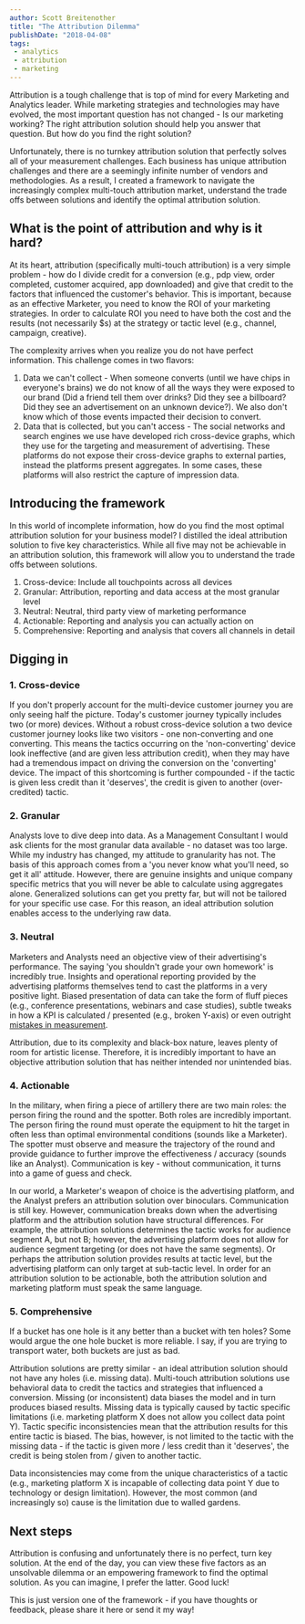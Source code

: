 ```yaml
---
author: Scott Breitenother
title: "The Attribution Dilemma"
publishDate: "2018-04-08"
tags: 
 - analytics
 - attribution
 - marketing
---
```


Attribution is a tough challenge that is top of mind for every Marketing and Analytics leader. While marketing strategies and technologies may have evolved, the most important question has not changed - Is our marketing working? The right attribution solution should help you answer that question. But how do you find the right solution?

Unfortunately, there is no turnkey attribution solution that perfectly solves all of your measurement challenges. Each business has unique attribution challenges and there are a seemingly infinite number of vendors and methodologies. As a result, I created a framework to navigate the increasingly complex multi-touch attribution market, understand the trade offs between solutions and identify the optimal attribution solution. 
<!--more-->


## What is the point of attribution and why is it hard?
At its heart, attribution (specifically multi-touch attribution) is a very simple problem - how do I divide credit for a conversion (e.g., pdp view, order completed, customer acquired, app downloaded) and give that credit to the factors that influenced the customer's behavior. This is important, because as an effective Marketer, you need to know the ROI of your marketing strategies. In order to calculate ROI you need to have both the cost and the results (not necessarily $s) at the strategy or tactic level (e.g., channel, campaign, creative).

The complexity arrives when you realize you do not have perfect information. This challenge comes in two flavors:

1. Data we can't collect - When someone converts (until we have chips in everyone's brains) we do not know of all the ways they were exposed to our brand (Did a friend tell them over drinks? Did they see a billboard? Did they see an advertisement on an unknown device?). We also don't know which of those events impacted their decision to convert.
2. Data that is collected, but you can't access - The social networks and search engines we use have developed rich cross-device graphs, which they use for the targeting and measurement of advertising. These platforms do not expose their cross-device graphs to external parties, instead the platforms present aggregates. In some cases, these platforms will also restrict the capture of impression data.


## Introducing the framework
In this world of incomplete information, how do you find the most optimal attribution solution for your business model? I distilled the ideal attribution solution to five key characteristics. While all five may not be achievable in an attribution solution, this framework will allow you to understand the trade offs between solutions. 

1. Cross-device: Include all touchpoints across all devices
2. Granular: Attribution, reporting and data access at the most granular level
3. Neutral: Neutral, third party view of marketing performance
4. Actionable: Reporting and analysis you can actually action on
5. Comprehensive: Reporting and analysis that covers all channels in detail


## Digging in
### 1. Cross-device
If you don't properly account for the multi-device customer journey you are only seeing half the picture. Today's customer journey typically includes two (or more) devices. Without a robust cross-device solution a two device customer journey looks like two visitors - one non-converting and one converting. This means the tactics occurring on the 'non-converting' device look ineffective (and are given less attribution credit), when they may have had a tremendous impact on driving the conversion on the 'converting' device. The impact of this shortcoming is further compounded - if the tactic is given less credit than it 'deserves', the credit is given to another (over-credited) tactic.

### 2. Granular
Analysts love to dive deep into data. As a Management Consultant I would ask clients for the most granular data available - no dataset was too large. While my industry has changed, my attitude to granularity has not. The basis of this approach comes from a 'you never know what you'll need, so get it all' attitude. However, there are genuine insights and unique company specific metrics that you will never be able to calculate using aggregates alone. Generalized solutions can get you pretty far, but will not be tailored for your specific use case. For this reason, an ideal attribution solution enables access to the underlying raw data.


### 3. Neutral
Marketers and Analysts need an objective view of their advertising's performance. The saying 'you shouldn't grade your own homework' is incredibly true. Insights and operational reporting provided by the advertising platforms themselves tend to cast the platforms in a very positive light. Biased presentation of data can take the form of fluff pieces (e.g., conference presentations, webinars and case studies), subtle tweaks in how a KPI is calculated / presented (e.g., broken Y-axis) or even outright [mistakes in measurement](https://www.wsj.com/articles/facebook-overestimated-key-video-metric-for-two-years-1474586951).

Attribution, due to its complexity and black-box nature, leaves plenty of room for artistic license. Therefore, it is incredibly important to have an objective attribution solution that has neither intended nor unintended bias.


### 4. Actionable
In the military, when firing a piece of artillery there are two main roles: the person firing the round and the spotter. Both roles are incredibly important. The person firing the round must operate the equipment to hit the target in often less than optimal environmental conditions (sounds like a Marketer). The spotter must observe and measure the trajectory of the round and provide guidance to further improve the effectiveness / accuracy (sounds like an Analyst). Communication is key - without communication, it turns into a game of guess and check.

In our world, a Marketer's weapon of choice is the advertising platform, and the Analyst prefers an attribution solution over binoculars. Communication is still key. However, communication breaks down when the advertising platform and the attribution solution have structural differences. For example, the attribution solutions determines the tactic works for audience segment A, but not B; however, the advertising platform does not allow for audience segment targeting (or does not have the same segments). Or perhaps the attribution solution provides results at tactic level, but the advertising platform can only target at sub-tactic level. In order for an attribution solution to be actionable, both the attribution solution and marketing platform must speak the same language.


### 5. Comprehensive
If a bucket has one hole is it any better than a bucket with ten holes? Some would argue the one hole bucket is more reliable. I say, if you are trying to transport water, both buckets are just as bad.

Attribution solutions are pretty similar - an ideal attribution solution should not have any holes (i.e. missing data). Multi-touch attribution solutions use behavioral data to credit the tactics and strategies that influenced a conversion. Missing (or inconsistent) data biases the model and in turn produces biased results. Missing data is typically caused by tactic specific limitations (i.e. marketing platform X does not allow you collect data point Y). Tactic specific inconsistencies mean that the attribution results for this entire tactic is biased. The bias, however, is not limited to the tactic with the missing data - if the tactic is given more / less credit than it 'deserves', the credit is being stolen from / given to another tactic.

Data inconsistencies may come from the unique characteristics of a tactic (e.g., marketing platform X is incapable of collecting data point Y due to technology or design limitation). However, the most common (and increasingly so) cause is the limitation due to walled gardens. 


## Next steps
Attribution is confusing and unfortunately there is no perfect, turn key solution. At the end of the day, you can view these five factors as an unsolvable dilemma or an empowering framework to find the optimal solution. As you can imagine, I prefer the latter. Good luck!

This is just version one of the framework - if you have thoughts or feedback, please share it here or send it my way!